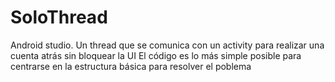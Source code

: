 # SoloThread
Android studio. Un thread que se comunica con un activity para realizar una cuenta atrás sin bloquear la UI
El código es lo más simple posible para centrarse en la estructura básica para resolver el poblema
